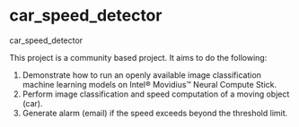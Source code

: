 # car_speed_detector
car_speed_detector

This project is a community based project. 
It aims to do the following:
1. Demonstrate how to run an openly available image classification machine learning models on Intel® Movidius™ Neural Compute Stick.
2. Perform image classification and speed computation of a moving object (car).
3. Generate alarm (email) if the speed exceeds beyond the threshold limit.
